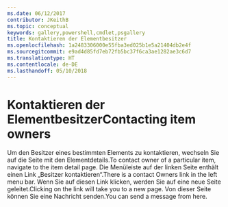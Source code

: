 ```yaml
---
ms.date: 06/12/2017
contributor: JKeithB
ms.topic: conceptual
keywords: gallery,powershell,cmdlet,psgallery
title: Kontaktieren der Elementbesitzer
ms.openlocfilehash: 1a2483306000e55fba3ed025b1e5a21404db2e4f
ms.sourcegitcommit: e9ad4d85fd7eb72fb5bc37f6ca3ae1282ae3c6d7
ms.translationtype: HT
ms.contentlocale: de-DE
ms.lasthandoff: 05/10/2018
---
```

# <a name="contacting-item-owners"></a><span data-ttu-id="8cccd-103">Kontaktieren der Elementbesitzer</span><span class="sxs-lookup"><span data-stu-id="8cccd-103">Contacting item owners</span></span>

<span data-ttu-id="8cccd-104">Um den Besitzer eines bestimmten Elements zu kontaktieren, wechseln Sie auf die Seite mit den Elementdetails.</span><span class="sxs-lookup"><span data-stu-id="8cccd-104">To contact owner of a particular item, navigate to the item detail page.</span></span>
<span data-ttu-id="8cccd-105">Die Menüleiste auf der linken Seite enthält einen Link „Besitzer kontaktieren“.</span><span class="sxs-lookup"><span data-stu-id="8cccd-105">There is a contact Owners link in the left menu bar.</span></span>
<span data-ttu-id="8cccd-106">Wenn Sie auf diesen Link klicken, werden Sie auf eine neue Seite geleitet.</span><span class="sxs-lookup"><span data-stu-id="8cccd-106">Clicking on the link will take you to a new page.</span></span>
<span data-ttu-id="8cccd-107">Von dieser Seite können Sie eine Nachricht senden.</span><span class="sxs-lookup"><span data-stu-id="8cccd-107">You can send a message from here.</span></span>